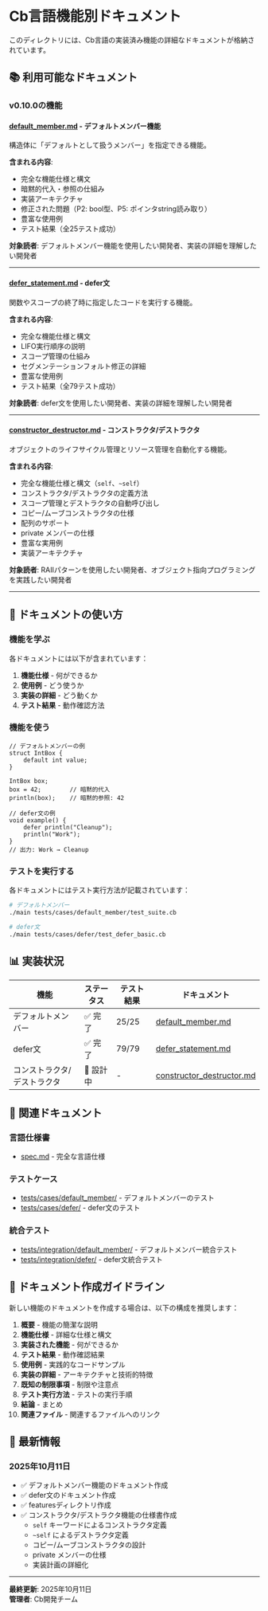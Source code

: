 # Cb言語機能別ドキュメント

このディレクトリには、Cb言語の実装済み機能の詳細なドキュメントが格納されています。

## 📚 利用可能なドキュメント

### v0.10.0の機能

#### [default_member.md](./default_member.md) - デフォルトメンバー機能
構造体に「デフォルトとして扱うメンバー」を指定できる機能。

**含まれる内容**:
- 完全な機能仕様と構文
- 暗黙的代入・参照の仕組み
- 実装アーキテクチャ
- 修正された問題（P2: bool型、P5: ポインタstring読み取り）
- 豊富な使用例
- テスト結果（全25テスト成功）

**対象読者**: デフォルトメンバー機能を使用したい開発者、実装の詳細を理解したい開発者

---

#### [defer_statement.md](./defer_statement.md) - defer文
関数やスコープの終了時に指定したコードを実行する機能。

**含まれる内容**:
- 完全な機能仕様と構文
- LIFO実行順序の説明
- スコープ管理の仕組み
- セグメンテーションフォルト修正の詳細
- 豊富な使用例
- テスト結果（全79テスト成功）

**対象読者**: defer文を使用したい開発者、実装の詳細を理解したい開発者

---

#### [constructor_destructor.md](./constructor_destructor.md) - コンストラクタ/デストラクタ
オブジェクトのライフサイクル管理とリソース管理を自動化する機能。

**含まれる内容**:
- 完全な機能仕様と構文（`self`、`~self`）
- コンストラクタ/デストラクタの定義方法
- スコープ管理とデストラクタの自動呼び出し
- コピー/ムーブコンストラクタの仕様
- 配列のサポート
- private メンバーの仕様
- 豊富な実用例
- 実装アーキテクチャ

**対象読者**: RAIIパターンを使用したい開発者、オブジェクト指向プログラミングを実践したい開発者

---

## 🎯 ドキュメントの使い方

### 機能を学ぶ
各ドキュメントには以下が含まれています：
1. **機能仕様** - 何ができるか
2. **使用例** - どう使うか
3. **実装の詳細** - どう動くか
4. **テスト結果** - 動作確認方法

### 機能を使う
```cb
// デフォルトメンバーの例
struct IntBox {
    default int value;
}

IntBox box;
box = 42;        // 暗黙的代入
println(box);    // 暗黙的参照: 42

// defer文の例
void example() {
    defer println("Cleanup");
    println("Work");
}
// 出力: Work → Cleanup
```

### テストを実行する
各ドキュメントにはテスト実行方法が記載されています：

```bash
# デフォルトメンバー
./main tests/cases/default_member/test_suite.cb

# defer文
./main tests/cases/defer/test_defer_basic.cb
```

## 📊 実装状況

| 機能 | ステータス | テスト結果 | ドキュメント |
|------|----------|-----------|------------|
| デフォルトメンバー | ✅ 完了 | 25/25 | [default_member.md](./default_member.md) |
| defer文 | ✅ 完了 | 79/79 | [defer_statement.md](./defer_statement.md) |
| コンストラクタ/デストラクタ | 📝 設計中 | - | [constructor_destructor.md](./constructor_destructor.md) |

## 🔗 関連ドキュメント

### 言語仕様書
- [spec.md](../spec.md) - 完全な言語仕様

### テストケース
- [tests/cases/default_member/](../../tests/cases/default_member/) - デフォルトメンバーのテスト
- [tests/cases/defer/](../../tests/cases/defer/) - defer文のテスト

### 統合テスト
- [tests/integration/default_member/](../../tests/integration/default_member/) - デフォルトメンバー統合テスト
- [tests/integration/defer/](../../tests/integration/defer/) - defer文統合テスト

## 📝 ドキュメント作成ガイドライン

新しい機能のドキュメントを作成する場合は、以下の構成を推奨します：

1. **概要** - 機能の簡潔な説明
2. **機能仕様** - 詳細な仕様と構文
3. **実装された機能** - 何ができるか
4. **テスト結果** - 動作確認結果
5. **使用例** - 実践的なコードサンプル
6. **実装の詳細** - アーキテクチャと技術的特徴
7. **既知の制限事項** - 制限や注意点
8. **テスト実行方法** - テストの実行手順
9. **結論** - まとめ
10. **関連ファイル** - 関連するファイルへのリンク

## 🎉 最新情報

### 2025年10月11日
- ✅ デフォルトメンバー機能のドキュメント作成
- ✅ defer文のドキュメント作成
- ✅ featuresディレクトリ作成
- ✅ コンストラクタ/デストラクタ機能の仕様書作成
  - `self` キーワードによるコンストラクタ定義
  - `~self` によるデストラクタ定義
  - コピー/ムーブコンストラクタの設計
  - private メンバーの仕様
  - 実装計画の詳細化

---

**最終更新**: 2025年10月11日  
**管理者**: Cb開発チーム
